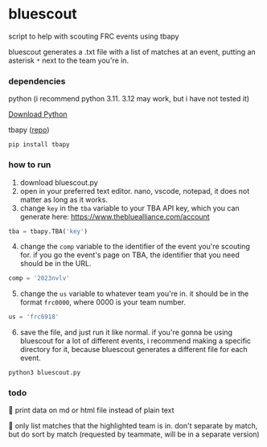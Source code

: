 # bluescout
script to help with scouting FRC events using tbapy

bluescout generates a .txt file with a list of matches at an event, putting an asterisk `*` next to the team you're in.

### dependencies
python (i recommend python 3.11. 3.12 may work, but i have not tested it)

[Download Python](https://www.python.org/downloads/)

tbapy ([repo](https://github.com/frc1418/tbapy))
```
pip install tbapy
```

### how to run
1. download bluescout.py
2. open in your preferred text editor. nano, vscode, notepad, it does not matter as long as it works.
3. change `key` in the `tba` variable to your TBA API key, which you can generate here: https://www.thebluealliance.com/account
```python
tba = tbapy.TBA('key')
```
4. change the `comp` variable to the identifier of the event you're scouting for. if you go the event's page on TBA, the identifier that you need should be in the URL.
```python
comp = '2023nvlv'
```
5. change the `us` variable to whatever team you're in. it should be in the format `frc0000`, where 0000 is your team number.
```python
us = 'frc6918'
```
6. save the file, and just run it like normal. if you're gonna be using bluescout for a lot of different events, i recommend making a specific directory for it, because bluescout generates a different file for each event.
```
python3 bluescout.py
```

### todo
:black_square_button: print data on md or html file instead of plain text

:black_square_button: only list matches that the highlighted team is in. don't separate by match, but do sort by match (requested by teammate, will be in a separate version)
